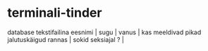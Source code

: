 # terminali-tinder
database tekstifailina
eesnimi | sugu | vanus | kas meeldivad pikad jalutuskäigud rannas | sokid seksiajal ?  |
